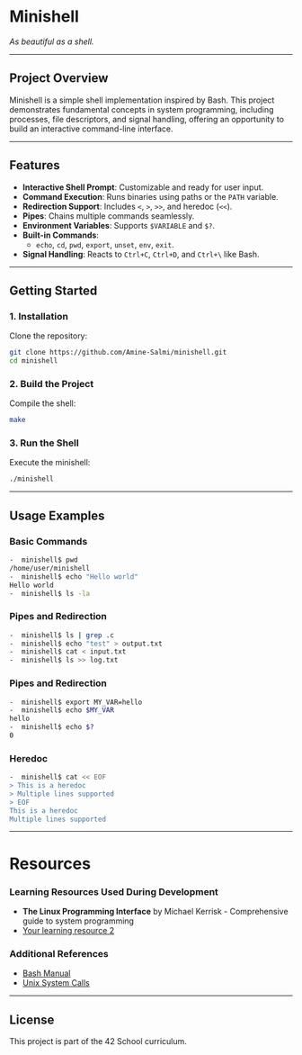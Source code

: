 # **Minishell**  
*As beautiful as a shell.*

---

## **Project Overview**  
Minishell is a simple shell implementation inspired by Bash. This project demonstrates fundamental concepts in system programming, including processes, file descriptors, and signal handling, offering an opportunity to build an interactive command-line interface.

---

## **Features**  
- **Interactive Shell Prompt**: Customizable and ready for user input.  
- **Command Execution**: Runs binaries using paths or the `PATH` variable.  
- **Redirection Support**: Includes `<`, `>`, `>>`, and heredoc (`<<`).  
- **Pipes**: Chains multiple commands seamlessly.  
- **Environment Variables**: Supports `$VARIABLE` and `$?`.  
- **Built-in Commands**:  
  - `echo`, `cd`, `pwd`, `export`, `unset`, `env`, `exit`.  
- **Signal Handling**: Reacts to `Ctrl+C`, `Ctrl+D`, and `Ctrl+\` like Bash.  

---

## **Getting Started**  
### 1. Installation  
Clone the repository:  
  ```bash
  git clone https://github.com/Amine-Salmi/minishell.git
  cd minishell
  ```
### 2. Build the Project  
Compile the shell:
  ```bash
  make
  ```
### 3. Run the Shell
Execute the minishell:
  ```bash
  ./minishell
  ```

---

## **Usage Examples**
###  Basic Commands
  ```bash
  -  minishell$ pwd
  /home/user/minishell
  -  minishell$ echo "Hello world"
  Hello world
  -  minishell$ ls -la
  ```
### Pipes and Redirection
  ```bash
  -  minishell$ ls | grep .c
  -  minishell$ echo "test" > output.txt
  -  minishell$ cat < input.txt
  -  minishell$ ls >> log.txt
  ```

### Pipes and Redirection
  ```bash
  -  minishell$ export MY_VAR=hello
  -  minishell$ echo $MY_VAR
  hello
  -  minishell$ echo $?
  0
  ```

### Heredoc
  ```bash
  -  minishell$ cat << EOF
  > This is a heredoc
  > Multiple lines supported
  > EOF
  This is a heredoc
  Multiple lines supported
  ```

---

# **Resources**

### Learning Resources Used During Development
- **The Linux Programming Interface** by Michael Kerrisk - Comprehensive guide to system programming
- [Your learning resource 2](link)

### Additional References
- [Bash Manual](https://www.gnu.org/software/bash/manual/)
- [Unix System Calls](https://man7.org/linux/man-pages/)

---
## **License**
This project is part of the 42 School curriculum.